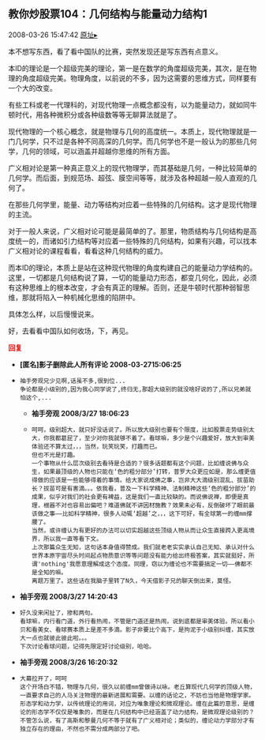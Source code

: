 ## 教你炒股票104：几何结构与能量动力结构1
2008-03-26 15:47:42
[原址▸](http://www.fxgan.com/chan_time/2008_01_06/959.htm)



 本不想写东西，看了看中国队的比赛，突然发现还是写东西有点意义。
 
 本ID的理论是一个超级完美的理论，第一是在数学的角度超级完美，其次，是在物理的角度超级完美。物理角度，以前说的不多，因为这需要的思维方式，同样要有一个大的改变。
 
 有些工科或老一代理科的，对现代物理一点概念都没有，以为能量动力，就如同牛顿时代，用各种微积分或各种级数等等无聊算法就是了。
 
 现代物理的一个核心概念，就是物理与几何的高度统一。本质上，现代物理就是一门几何学，只不过是各种不同高深的几何学。而几何学也不是一般认为的那些几何学，几何的领域，可以涵盖并超越你思维的所有方面。
 
 广义相对论是第一种真正意义上的现代物理学，而其基础是几何，一种比较简单的几何学。而后面，到规范场、超弦、膜空间等等，就涉及各种超越一般人直观的几何了。
 
 在那些几何学里，能量、动力等结构对应着一些特殊的几何结构。这才是现代物理的主流。
 
 对于一般人来说，广义相对论可能是最简单的了。那里，物质结构与几何结构是高度统一的，而诸如引力结构等对应着一些特殊的几何结构，如果有兴趣，可以找本广义相对论的课程看看，看看这种几何结构的威力。
 
 而本ID的理论，本质上是站在这种现代物理的角度构建自己的能量动力学结构的。这里，一切都是几何结构说了算，一切的能量动力形态，都变几何化，因此，必须有这种思维上的根本改变，才会有真正的理解。否则，还是牛顿时代那种弱智思维，那就将陷入一种机械化思维的陷阱中。
 
 具体怎么样，以后慢慢说来。
 
 好，去看看中国队如何收场，下，再见。





<font color='red'>**回复**</font>


- **[匿名]影子删除此人所有评论 2008-03-2715:06:25**
- ```
  袖手旁观兄少见啊,话虽不多,很到位...
  争论都是小级别的,因为我心同学说了,终归无,那超大级别的就没啥好说的了,所以兄弟就怕这个,...
  ```
   - **袖手旁观 2008/3/27 18:06:23**
   - ```
     呵呵，级别超大，就只好没话说了。所以放大级别也要有个限度，比如股票走势级别太大，你我都葛屁了，至少对你我就够不着了。看球嘛，多少是个兴趣爱好，放大到审美体验还不算太过，，，当然，玩笑玩笑，打趣而已。
     但也不光是打趣。
     一个事物从什么层次级别去看待是合适的？很多话题都有这个问题，比如缠说佛与众生，如果最顶级的人物也只能在‘色的粗分部分’打转，普罗大众更应如是，那么缠更值得做的应该是一些能够得着的事情。给大家说成佛之事，岂非大大滴级别混乱、拔苗助长？拔苗可是有害滴。。。依我看，普及一下科学精神、法制精神这些‘色的粗分部分’的成果，似乎对我们的社会更有裨益，这是我们一直比较缺的。而说佛说禅，即便是真理，根器不对也容易出偏吧？难道佛就不讲因材施教？效果未必有，反倒破坏了眼前最该做之事――比如科学精神，很多人动辄‘超越’之，，，这下可好，有全球第一的缠mm撑腰了。
     当然，或许缠认为有更好的办法可以切实超越这些顶级人物从而让众生直接跨入更高境界，所以我一直等看下文。
     上次那篇众生无知，这句话本身值得赞成。我们就老老实实承认自己无知、承认对什么世界本原宇宙尽头时间起点物质意识等等问题没有能力给出终极答案，其实就挺好，所谓'nothing'我愿意理解成这个态度。同理，窃以为缠论也不需要搞定一切――佛都不是全知的嘛。
     离题万里了。这些话在我脑子里转了N久，今天借影子兄的聊天倒出来，莫怪。
     ```
- **袖手旁观 2008/3/27 14:20:43**
- ```
  好久没来闲扯了，掺和两句。
  看球嘛，内行看门道，外行看热闹，不管是门道还是热闹，说到底都是审美体验。所以看小贝和看美女、看球赛本质上是差不多滴。影子非要比个高下，是拘泥于小级别纠缠，其实放大一点也就彼此彼此啦。。。
  下次讨论看球问题，记得先限定好讨论级别，哈哈。
  ```
- **袖手旁观 2008/3/26 16:20:32**
- ```
  大幕拉开了，呵呵
  这个开场白不错，物理与几何，很久以前缠mm曾做诗以咏。老丘算现代几何学的顶级人物，一直要求自己的人马关注物理的最新进展和需要。以缠的话论之，不妨也当他是物理学家。
  形态学和动力学，以传统理论的用词，对应为唯象理论和微观理论。缠在此篇的意思，是缠论的形态学不仅仅是唯象的，而是在几何结构中已经涵盖了动力结构，是微观理论级别的？不管怎么说，有了高斯和黎曼几何不等于就有了广义相对论；类似的，缠论动力学部分才有独立存在的理由，不然也不需分成两部分了吧。
  ```
